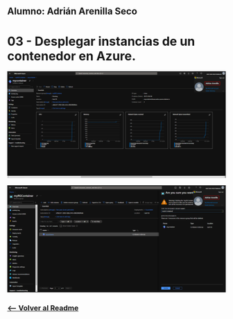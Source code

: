 ## Alumno: Adrián Arenilla Seco

# 03 - Desplegar instancias de un contenedor en Azure.

![](Evidencias/03a-ContainerInstance.png)

![](Evidencias/03b-ContainerInstance.png)


### [<-- Volver al Readme](../../Readme.md)